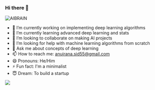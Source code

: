 ### Hi there 👋


![AIBRAIN](AI_Brain.gif)
- 🔭 I’m currently working on implementing deep learning algorithms
- 🌱 I’m currently learning advanced deep learning and stats
- 👯 I’m looking to collaborate on making AI projects
- 🤔 I’m looking for help with machine learning algorithms from scratch
- 💬 Ask me about concepts of deep learning
- 📫 How to reach me: anujrana.sid55@gmail.com
- 😄 Pronouns: He/Him
- ⚡ Fun fact: I'm a minimalist
- :innocent: Dream: To build a startup

![](https://github-readme-stats.vercel.app/api?username=AnujCodeZ&show_icons=true&title_color=fff&icon_color=79ff97&text_color=9f9f9f&bg_color=151515)
